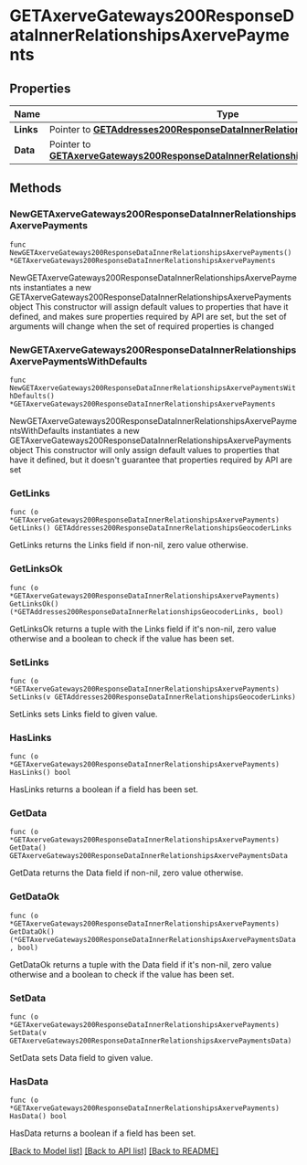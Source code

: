 # GETAxerveGateways200ResponseDataInnerRelationshipsAxervePayments

## Properties

Name | Type | Description | Notes
------------ | ------------- | ------------- | -------------
**Links** | Pointer to [**GETAddresses200ResponseDataInnerRelationshipsGeocoderLinks**](GETAddresses200ResponseDataInnerRelationshipsGeocoderLinks.md) |  | [optional] 
**Data** | Pointer to [**GETAxerveGateways200ResponseDataInnerRelationshipsAxervePaymentsData**](GETAxerveGateways200ResponseDataInnerRelationshipsAxervePaymentsData.md) |  | [optional] 

## Methods

### NewGETAxerveGateways200ResponseDataInnerRelationshipsAxervePayments

`func NewGETAxerveGateways200ResponseDataInnerRelationshipsAxervePayments() *GETAxerveGateways200ResponseDataInnerRelationshipsAxervePayments`

NewGETAxerveGateways200ResponseDataInnerRelationshipsAxervePayments instantiates a new GETAxerveGateways200ResponseDataInnerRelationshipsAxervePayments object
This constructor will assign default values to properties that have it defined,
and makes sure properties required by API are set, but the set of arguments
will change when the set of required properties is changed

### NewGETAxerveGateways200ResponseDataInnerRelationshipsAxervePaymentsWithDefaults

`func NewGETAxerveGateways200ResponseDataInnerRelationshipsAxervePaymentsWithDefaults() *GETAxerveGateways200ResponseDataInnerRelationshipsAxervePayments`

NewGETAxerveGateways200ResponseDataInnerRelationshipsAxervePaymentsWithDefaults instantiates a new GETAxerveGateways200ResponseDataInnerRelationshipsAxervePayments object
This constructor will only assign default values to properties that have it defined,
but it doesn't guarantee that properties required by API are set

### GetLinks

`func (o *GETAxerveGateways200ResponseDataInnerRelationshipsAxervePayments) GetLinks() GETAddresses200ResponseDataInnerRelationshipsGeocoderLinks`

GetLinks returns the Links field if non-nil, zero value otherwise.

### GetLinksOk

`func (o *GETAxerveGateways200ResponseDataInnerRelationshipsAxervePayments) GetLinksOk() (*GETAddresses200ResponseDataInnerRelationshipsGeocoderLinks, bool)`

GetLinksOk returns a tuple with the Links field if it's non-nil, zero value otherwise
and a boolean to check if the value has been set.

### SetLinks

`func (o *GETAxerveGateways200ResponseDataInnerRelationshipsAxervePayments) SetLinks(v GETAddresses200ResponseDataInnerRelationshipsGeocoderLinks)`

SetLinks sets Links field to given value.

### HasLinks

`func (o *GETAxerveGateways200ResponseDataInnerRelationshipsAxervePayments) HasLinks() bool`

HasLinks returns a boolean if a field has been set.

### GetData

`func (o *GETAxerveGateways200ResponseDataInnerRelationshipsAxervePayments) GetData() GETAxerveGateways200ResponseDataInnerRelationshipsAxervePaymentsData`

GetData returns the Data field if non-nil, zero value otherwise.

### GetDataOk

`func (o *GETAxerveGateways200ResponseDataInnerRelationshipsAxervePayments) GetDataOk() (*GETAxerveGateways200ResponseDataInnerRelationshipsAxervePaymentsData, bool)`

GetDataOk returns a tuple with the Data field if it's non-nil, zero value otherwise
and a boolean to check if the value has been set.

### SetData

`func (o *GETAxerveGateways200ResponseDataInnerRelationshipsAxervePayments) SetData(v GETAxerveGateways200ResponseDataInnerRelationshipsAxervePaymentsData)`

SetData sets Data field to given value.

### HasData

`func (o *GETAxerveGateways200ResponseDataInnerRelationshipsAxervePayments) HasData() bool`

HasData returns a boolean if a field has been set.


[[Back to Model list]](../README.md#documentation-for-models) [[Back to API list]](../README.md#documentation-for-api-endpoints) [[Back to README]](../README.md)


